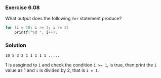 ### Exercise 6.08

What output does the following `for` statement produce?

```c
for (i = 10; i >= 1; i /= 2)
    printf("%d ", i++);
```

### Solution
`10 5 3 2 1 1 1 1 1 .....`

1 is assgined to `i` and check the condition `i >= 1`, is true, then print the `i` value as 1 and `i` is divided by 2, that is `i = 1`.
